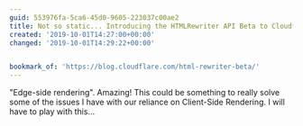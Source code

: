 ```yaml
---
guid: 553976fa-5ca6-45d0-9605-223037c00ae2
title: Not so static... Introducing the HTMLRewriter API Beta to Cloudflare Workers
created: '2019-10-01T14:27:00+00:00'
changed: '2019-10-01T14:29:22+00:00'


bookmark_of: 'https://blog.cloudflare.com/html-rewriter-beta/'
---
```


"Edge-side rendering". Amazing! This could be something to really solve some of the issues I have with our reliance on Client-Side Rendering. I will have to play with this...
